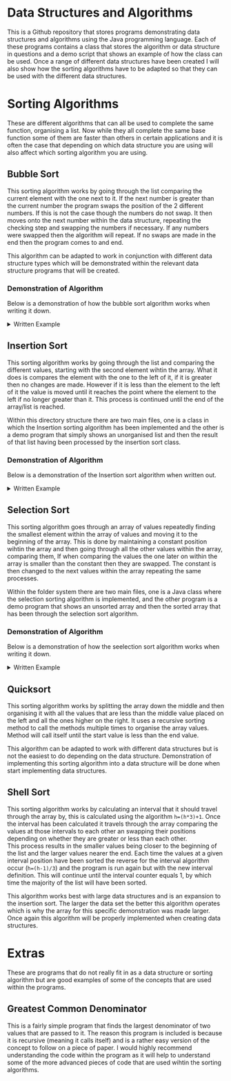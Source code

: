 # Data Structures and Algorithms
This is a Github repository that stores programs demonstrating data structures and algorithms using the Java programming language. Each of these programs contains a class that stores the algorithm or data structure in questions and a demo script that shows an example of how the class can be used. Once a range of different data structures have been created I will also show how the sorting algorithms have to be adapted so that they can be used with the different data structures.

# Sorting Algorithms
These are different algorithms that can all be used to complete the same function, organising a list. Now while they all complete the same base function some of them are faster than others in certain applications and it is often the case that depending on which data structure you are using will also affect which sorting algorithm you are using.

## Bubble Sort
This sorting algorithm works by going through the list comparing the current element with the one next to it. If the next number is greater than the current number the program swaps the position of the 2 different numbers. If this is not the case though the numbers do not swap. It then moves onto the next number within the data structure, repeating the checking step and swapping the numbers if necessary. If any numbers were swapped then the algorithm will repeat. If no swaps are made in the end then the program comes to and end.

This algorithm can be adapted to work in conjunction with different data structure types which will be demonstrated within the relevant data structure programs that will be created. 

### Demonstration of Algorithm
Below is a demonstration of how the bubble sort algorithm works when writing it down.

<details>
  <summary>Written Example</summary>

```
Array Values
22,70,40,40,64,60,60,80,55,20

1st Pass
22, 70, 40, 40, 64, 60, 60, 80, 55, 20
22, 40, 70, 40, 64, 60, 60, 80, 55, 20
22, 40, 40, 70, 64, 60, 60, 80, 55, 20
22, 40, 40, 64, 70, 60, 60, 80, 55, 20
22, 40, 40, 64, 60, 70, 60, 80, 55, 20
22, 40, 40, 64, 60, 60, 70, 80, 55, 20
22, 40, 40, 64, 60, 60, 70, 80, 55, 20
22, 40, 40, 64, 60, 60, 70, 55, 80, 20
22, 40, 40, 64, 60, 60, 70, 55, 20, 80

2nd Pass
22, 40, 40, 64, 60, 60, 70, 55, 20, 80
22, 40, 40, 64, 60, 60, 70, 55, 20, 80
22, 40, 40, 64, 60, 60, 70, 55, 20, 80
22, 40, 40, 60, 64, 60, 70, 55, 20, 80
22, 40, 40, 60, 60, 64, 70, 55, 20, 80
22, 40, 40, 60, 60, 64, 70, 55, 20, 80
22, 40, 40, 60, 60, 64, 55, 70, 20, 80
22, 40, 40, 60, 60, 64, 55, 20, 70, 80
22, 40, 40, 60, 60, 64, 55, 20, 70, 80

3rd Pass
22, 40, 40, 60, 60, 64, 55, 20, 70, 80
22, 40, 40, 60, 60, 64, 55, 20, 70, 80
22, 40, 40, 60, 60, 64, 55, 20, 70, 80
22, 40, 40, 60, 60, 64, 55, 20, 70, 80
22, 40, 40, 60, 60, 64, 55, 20, 70, 80
22, 40, 40, 60, 60, 55, 64, 20, 70, 80
22, 40, 40, 60, 60, 55, 20, 64, 70, 80
22, 40, 40, 60, 60, 55, 20, 64, 70, 80
22, 40, 40, 60, 60, 55, 20, 64, 70, 80

4th Pass
22, 40, 40, 60, 60, 55, 20, 64, 70, 80
22, 40, 40, 60, 60, 55, 20, 64, 70, 80
22, 40, 40, 60, 60, 55, 20, 64, 70, 80
22, 40, 40, 60, 60, 55, 20, 64, 70, 80
22, 40, 40, 60, 60, 55, 20, 64, 70, 80
22, 40, 40, 60, 55, 60, 20, 64, 70, 80
22, 40, 40, 60, 55, 20, 60, 64, 70, 80
22, 40, 40, 60, 55, 20, 60, 64, 70, 80
22, 40, 40, 60, 55, 20, 60, 64, 70, 80
22, 40, 40, 60, 55, 20, 60, 64, 70, 80

5th Pass
22, 40, 40, 60, 55, 20, 60, 64, 70, 80
22, 40, 40, 60, 55, 20, 60, 64, 70, 80
22, 40, 40, 60, 55, 20, 60, 64, 70, 80
22, 40, 40, 60, 55, 20, 60, 64, 70, 80
22, 40, 40, 55, 60, 20, 60, 64, 70, 80
22, 40, 40, 55, 20, 60, 60, 64, 70, 80
22, 40, 40, 55, 20, 60, 60, 64, 70, 80
22, 40, 40, 55, 20, 60, 60, 64, 70, 80
22, 40, 40, 55, 20, 60, 60, 64, 70, 80
22, 40, 40, 55, 20, 60, 60, 64, 70, 80

6th Pass
22, 40, 40, 55, 20, 60, 60, 64, 70, 80
22, 40, 40, 55, 20, 60, 60, 64, 70, 80
22, 40, 40, 55, 20, 60, 60, 64, 70, 80
22, 40, 40, 55, 20, 60, 60, 64, 70, 80
22, 40, 40, 20, 55, 60, 60, 64, 70, 80
22, 40, 40, 20, 55, 60, 60, 64, 70, 80
22, 40, 40, 20, 55, 60, 60, 64, 70, 80
22, 40, 40, 20, 55, 60, 60, 64, 70, 80
22, 40, 40, 20, 55, 60, 60, 64, 70, 80
22, 40, 40, 20, 55, 60, 60, 64, 70, 80

7th Pass
22, 40, 40, 20, 55, 60, 60, 64, 70, 80
22, 40, 40, 20, 55, 60, 60, 64, 70, 80
22, 40, 40, 20, 55, 60, 60, 64, 70, 80
22, 40, 20, 40, 55, 60, 60, 64, 70, 80
22, 40, 20, 40, 55, 60, 60, 64, 70, 80
22, 40, 20, 40, 55, 60, 60, 64, 70, 80
22, 40, 20, 40, 55, 60, 60, 64, 70, 80
22, 40, 20, 40, 55, 60, 60, 64, 70, 80
22, 40, 20, 40, 55, 60, 60, 64, 70, 80
22, 40, 20, 40, 55, 60, 60, 64, 70, 80

8th Pass
22, 40, 20, 40, 55, 60, 60, 64, 70, 80
22, 40, 20, 40, 55, 60, 60, 64, 70, 80
22, 20, 40, 40, 55, 60, 60, 64, 70, 80
22, 20, 40, 40, 55, 60, 60, 64, 70, 80
22, 20, 40, 40, 55, 60, 60, 64, 70, 80
22, 20, 40, 40, 55, 60, 60, 64, 70, 80
22, 20, 40, 40, 55, 60, 60, 64, 70, 80
22, 20, 40, 40, 55, 60, 60, 64, 70, 80
22, 20, 40, 40, 55, 60, 60, 64, 70, 80
22, 20, 40, 40, 55, 60, 60, 64, 70, 80

9th Pass
22, 20, 40, 40, 55, 60, 60, 64, 70, 80
20, 22, 40, 40, 55, 60, 60, 64, 70, 80
20, 22, 40, 40, 55, 60, 60, 64, 70, 80
20, 22, 40, 40, 55, 60, 60, 64, 70, 80
20, 22, 40, 40, 55, 60, 60, 64, 70, 80
20, 22, 40, 40, 55, 60, 60, 64, 70, 80
20, 22, 40, 40, 55, 60, 60, 64, 70, 80
20, 22, 40, 40, 55, 60, 60, 64, 70, 80
20, 22, 40, 40, 55, 60, 60, 64, 70, 80
20, 22, 40, 40, 55, 60, 60, 64, 70, 80

Final Result
20, 22, 40, 40, 55, 60, 60, 64, 70, 80
```

</details>

## Insertion Sort
This sorting algorithm works by going through the list and comparing the different values, starting with the second element wihtin the array. What it does is compares the element with the one to the left of it, if it is greater then no changes are made. However if it is less than the element to the left of it the value is moved until it reaches the point where the element to the left if no longer greater than it. This process is continued until the end of the array/list is reached.

Within this directory structure there are two main files, one is a class in which the Insertion sorting algorithm has been implemented and the other is a demo program that simply shows an unorganised list and then the result of that list having been processed by the insertion sort class. 

### Demonstration of Algorithm
Below is a demonstration of the Insertion sort algorithm when written out.

<details>
  <summary>Written Example</summary>

```
Array Values
22, 70, 40, 40, 64, 60, 60, 80, 55, 20

1st Pass
22, 70, 40, 40, 64, 60, 60, 80, 55, 20
Is 22 < 70? Yes, no swap made.

2nd Pass
22, 70, 40, 40, 64, 60, 60, 80, 55, 20
Is 70 < 40? No, swap made.
Is 22 < 40? Yes, no swap made.
22, 40, 70, 40, 64, 60, 60, 80, 55, 20

3rd Pass
22, 40, 70, 40, 64, 60, 60, 80, 55, 20
Is 70 < 40? No, swap made.
Is 40 < 40? No, swap made.
Is 22 < 40? Yes, no swap made.
22, 40, 40, 70, 64, 60, 60, 80, 55, 20

4th Pass
22, 40, 40, 70, 64, 60, 60, 80, 55, 20
Is 70 < 64? No, swap made.
Is 40 < 64? Yes, no swap made.
22, 40, 40, 64, 70, 60, 60, 80, 55, 20

5th Pass
22, 40, 40, 64, 70, 60, 60, 80, 55, 20
Is 70 < 60? No, swap made.
Is 64 < 60? No, swap made.
Is 40 < 60? Yes, no swap made.
22, 40, 40, 60, 64, 70, 60, 80, 55, 20

6th Pass
22, 40, 40, 60, 64, 70, 60, 80, 55, 20
Is 70 < 60? No, swap made.
Is 64 < 60? No, swap made.
Is 60 < 60? No, swap made.
Is 40 < 60? Yes, no swap made.
22, 40, 40, 60, 60, 64, 70, 80, 55, 20

7th Pass
22, 40, 40, 60, 60, 64, 70, 80, 55, 20
Is 70 < 80? Yes, no swap made.
22, 40, 40, 60, 60, 64, 70, 80, 55, 20

8th Pass
22, 40, 40, 60, 60, 64, 70, 80, 55, 20
Is 80 < 55? No, swap made.
Is 70 < 55? No, swap made.
Is 64 < 55? No, swap made.
Is 60 < 55? No, swap made.
Is 60 < 55? No, swap made.
Is 40 < 55? Yes, no swap made.
22, 40, 40, 55, 60, 60, 64, 70, 80, 20

9th Pass
22, 40, 40, 55, 60, 60, 64, 70, 80, 20
Is 80 < 20? No, swap made.
Is 70 < 20? No, swap made.
Is 64 < 20? No, swap made.
Is 60 < 20? No, swap made.
Is 60 < 20? No, swap made.
Is 55 < 20? No, swap made.
Is 40 < 20? No, swap made.
Is 40 < 20? No, swap made.
Is 22 < 20? No, swap made.
End List, swap beginning.
20, 22, 40, 40, 55, 60, 60, 64, 70, 80
```

</details>

## Selection Sort
This sorting algorithm goes through an array of values repeatedly finding the smallest element within the array of values and moving it to the beginning of the array. This is done by maintaining a constant position wihtin the array and then going through all the other values within the array, comparing them, If when comparing the values the one later on within the array is smaller than the constant then they are swapped. The constant is then changed to the next values within the array repeating the same processes. 

Within the folder system there are two main files, one is a Java class where the selection sorting algorithm is implemented, and the other program is a demo program that shows an unsorted array and then the sorted array that has been through the selection sort algorithm. 

### Demonstration of Algorithm
Below is a demonstration of how the seelection sort algorithm works when writing it down.

<details>
  <summary>Written Example</summary>

  ```
Array Vlues
22, 70, 40, 40, 64, 60, 60, 80, 55, 20

1st Pass
22, 70, 40, 40, 64, 60, 60, 80, 55, 20
20, 70, 40, 40, 64, 60, 60, 80, 55, 22

2nd Pass
20, 70, 40, 40, 64, 60, 60, 80, 55, 22
20, 22, 40, 40, 64, 60, 60, 80, 55, 70

3rd Pass
20, 22, 40, 40, 64, 60, 60, 80, 55, 70

4th Pass
20, 22, 40, 40, 64, 60, 60, 80, 55, 70

5th Pass
20, 22, 40, 40, 64, 60, 60, 80, 55, 70
20, 22, 40, 40, 60, 64, 60, 80, 55, 70
20, 22, 40, 40, 55, 64, 60, 80, 60, 70

6th Pass
20, 22, 40, 40, 55, 64, 60, 80, 60, 70
20, 22, 40, 40, 55, 60, 64, 80, 60, 70

7th Pass
20, 22, 40, 40, 55, 60, 64, 80, 60, 70
20, 22, 40, 40, 55, 60, 60, 80, 64, 70

8th Pass
20, 22, 40, 40, 55, 60, 60, 80, 64, 70
20, 22, 40, 40, 55, 60, 60, 64, 80, 70

9th Pass
20, 22, 40, 40, 55, 60, 60, 64, 80, 70
20, 22, 40, 40, 55, 60, 60, 64, 70, 80
```

</details>

## Quicksort
This sorting algorithm works by splitting the array down the middle and then organising it with all the values that are less than the middle value placed on the left and all the ones higher on the right. It uses a recursive sorting method to call the methods multiple times to organise the array values. Method will call itself until the start value is less than the end value. 

This algorithm can be adapted to work with different data structures but is not the easiest to do depending on the data structure. Demonstration of implementing this sorting algorithm into a data structure will be done when start implementing data structures.

## Shell Sort
This sorting algorithm works by calculating an interval that it should travel through the array by, this is calculated using the algorithm `h=(h*3)+1`. Once the interval has been calculated it travels through the array comparing the values at those intervals to each other an swapping their positions depending on whether they are greater or less than each other. \
This process results in the smaller values being closer to the beginning of the list and the larger values nearer the end. Each time the values at a given interval position have been sorted the reverse for the interval algorithm occur (`h=(h-1)/3`) and the program is run again but with the new interval definition. This will continue until the interval counter equals 1, by which time the majority of the list will have been sorted.

This algorithm works best with large data structures and is an expansion to the insertion sort. The larger the data set the better this algorithm operates which is why the array for this specific demonstration was made larger. \
Once again this algorithm will be properly implemented when creating data structures.

# Extras
These are programs that do not really fit in as a data structure or sorting algorithm but are good examples of some of the concepts that are used within the programs.

## Greatest Common Denominator 
This is a fairly simple program that finds the largest denominator of two values that are passed to it. The reason this program is included is because it is recursive (meaning it calls itself) and is a rather easy version of the concept to follow on a piece of paper. I would highly recommend understanding the code within the program as it will help to understand some of the more advanced pieces of code that are used wihtin the sorting algorithms.